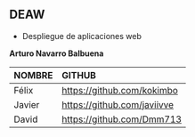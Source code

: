 ## DEAW
- Despliegue de aplicaciones web

**Arturo Navarro Balbuena**

| NOMBRE                  | GITHUB                            |
| :---------------------- | :-------------------------------- |
| Félix                   | https://github.com/kokimbo        |
| Javier                  | https://github.com/javiivve       |
| David                   | https://github.com/Dmm713         |
